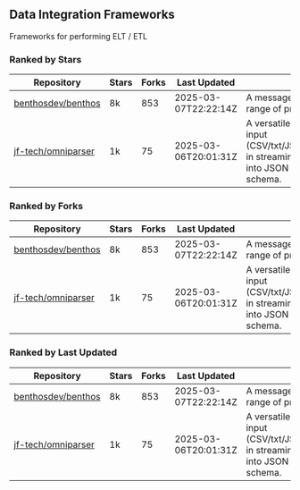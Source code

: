 ## Data Integration Frameworks

Frameworks for performing ELT / ETL

### Ranked by Stars

| Repository | Stars | Forks | Last Updated | Description | 
|------------|-------|-------|--------------|-------------|
| [benthosdev/benthos](https://github.com/benthosdev/benthos) | 8k | 853 | 2025-03-07T22:22:14Z |  A message streaming bridge between a range of protocols. |
| [jf-tech/omniparser](https://github.com/jf-tech/omniparser) | 1k | 75 | 2025-03-06T20:01:31Z |  A versatile ETL library that parses text input (CSV/txt/JSON/XML/EDI/X12/EDIFACT/etc) in streaming fashion and transforms data into JSON output using data-driven schema. |

### Ranked by Forks

| Repository | Stars | Forks | Last Updated | Description | 
|------------|-------|-------|--------------|-------------|
| [benthosdev/benthos](https://github.com/benthosdev/benthos) | 8k | 853 | 2025-03-07T22:22:14Z |  A message streaming bridge between a range of protocols. |
| [jf-tech/omniparser](https://github.com/jf-tech/omniparser) | 1k | 75 | 2025-03-06T20:01:31Z |  A versatile ETL library that parses text input (CSV/txt/JSON/XML/EDI/X12/EDIFACT/etc) in streaming fashion and transforms data into JSON output using data-driven schema. |

### Ranked by Last Updated

| Repository | Stars | Forks | Last Updated | Description | 
|------------|-------|-------|--------------|-------------|
| [benthosdev/benthos](https://github.com/benthosdev/benthos) | 8k | 853 | 2025-03-07T22:22:14Z |  A message streaming bridge between a range of protocols. |
| [jf-tech/omniparser](https://github.com/jf-tech/omniparser) | 1k | 75 | 2025-03-06T20:01:31Z |  A versatile ETL library that parses text input (CSV/txt/JSON/XML/EDI/X12/EDIFACT/etc) in streaming fashion and transforms data into JSON output using data-driven schema. |

